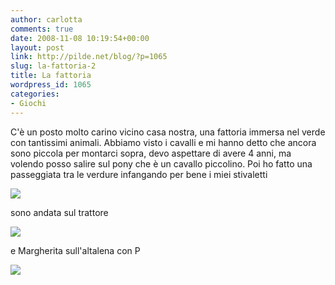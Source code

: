```yaml
---
author: carlotta
comments: true
date: 2008-11-08 10:19:54+00:00
layout: post
link: http://pilde.net/blog/?p=1065
slug: la-fattoria-2
title: La fattoria
wordpress_id: 1065
categories:
- Giochi
---
```


C'è un posto molto carino vicino casa nostra, una fattoria immersa nel verde con tantissimi animali. Abbiamo visto i cavalli e mi hanno detto che ancora sono piccola per montarci sopra, devo aspettare di avere 4 anni, ma volendo posso salire sul pony che è un cavallo piccolino. Poi ho fatto una passeggiata tra le verdure infangando per bene i miei stivaletti

![](http://pilde.net/blog/wp-content/uploads/2008/11/fattoria1.jpg)

sono andata sul trattore

[![](http://pilde.net/blog/wp-content/uploads/2008/11/fattoria2.jpg)](http://None)

e Margherita sull'altalena con P

[![](http://pilde.net/blog/wp-content/uploads/2008/11/fattoria3.jpg)](http://None)

[](http://None)
